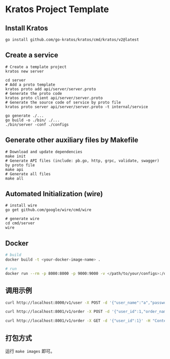 # Kratos Project Template

## Install Kratos
```
go install github.com/go-kratos/kratos/cmd/kratos/v2@latest
```
## Create a service
```
# Create a template project
kratos new server

cd server
# Add a proto template
kratos proto add api/server/server.proto
# Generate the proto code
kratos proto client api/server/server.proto
# Generate the source code of service by proto file
kratos proto server api/server/server.proto -t internal/service

go generate ./...
go build -o ./bin/ ./...
./bin/server -conf ./configs
```
## Generate other auxiliary files by Makefile
```
# Download and update dependencies
make init
# Generate API files (include: pb.go, http, grpc, validate, swagger) by proto file
make api
# Generate all files
make all
```
## Automated Initialization (wire)
```
# install wire
go get github.com/google/wire/cmd/wire

# generate wire
cd cmd/server
wire
```

## Docker
```bash
# build
docker build -t <your-docker-image-name> .

# run
docker run --rm -p 8000:8000 -p 9000:9000 -v </path/to/your/configs>:/data/conf <your-docker-image-name>
```

## 调用示例

```sh
curl http://localhost:8000/v1/user -X POST -d '{"user_name":"a","password":"a"}' -H "Content-Type: application/json"

curl http://localhost:8001/v1/order -X POST -d '{"user_id":1,"order_name":"o"}' -H "Content-Type: application/json"

curl http://localhost:8001/v1/order -X GET -d '{"user_id":1}' -H "Content-Type: application/json"
```

## 打包方式

运行 `make images` 即可。
